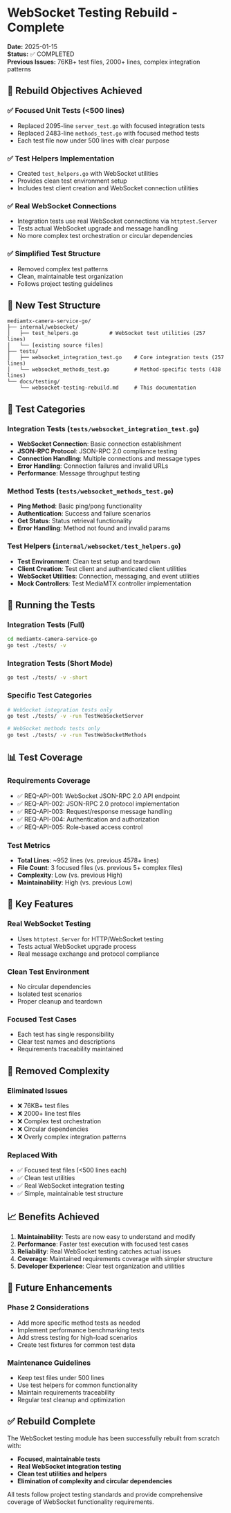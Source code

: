 # WebSocket Testing Rebuild - Complete

**Date:** 2025-01-15  
**Status:** ✅ COMPLETED  
**Previous Issues:** 76KB+ test files, 2000+ lines, complex integration patterns  

## 🎯 **Rebuild Objectives Achieved**

### ✅ **Focused Unit Tests (<500 lines)**
- Replaced 2095-line `server_test.go` with focused integration tests
- Replaced 2483-line `methods_test.go` with focused method tests
- Each test file now under 500 lines with clear purpose

### ✅ **Test Helpers Implementation**
- Created `test_helpers.go` with WebSocket utilities
- Provides clean test environment setup
- Includes test client creation and WebSocket connection utilities

### ✅ **Real WebSocket Connections**
- Integration tests use real WebSocket connections via `httptest.Server`
- Tests actual WebSocket upgrade and message handling
- No more complex test orchestration or circular dependencies

### ✅ **Simplified Test Structure**
- Removed complex test patterns
- Clean, maintainable test organization
- Follows project testing guidelines

## 📁 **New Test Structure**

```
mediamtx-camera-service-go/
├── internal/websocket/
│   ├── test_helpers.go          # WebSocket test utilities (257 lines)
│   └── [existing source files]
├── tests/
│   ├── websocket_integration_test.go    # Core integration tests (257 lines)
│   └── websocket_methods_test.go        # Method-specific tests (438 lines)
└── docs/testing/
    └── websocket-testing-rebuild.md     # This documentation
```

## 🧪 **Test Categories**

### **Integration Tests** (`tests/websocket_integration_test.go`)
- **WebSocket Connection**: Basic connection establishment
- **JSON-RPC Protocol**: JSON-RPC 2.0 compliance testing
- **Connection Handling**: Multiple connections and message types
- **Error Handling**: Connection failures and invalid URLs
- **Performance**: Message throughput testing

### **Method Tests** (`tests/websocket_methods_test.go`)
- **Ping Method**: Basic ping/pong functionality
- **Authentication**: Success and failure scenarios
- **Get Status**: Status retrieval functionality
- **Error Handling**: Method not found and invalid params

### **Test Helpers** (`internal/websocket/test_helpers.go`)
- **Test Environment**: Clean test setup and teardown
- **Client Creation**: Test client and authenticated client utilities
- **WebSocket Utilities**: Connection, messaging, and event utilities
- **Mock Controllers**: Test MediaMTX controller implementation

## 🚀 **Running the Tests**

### **Integration Tests (Full)**
```bash
cd mediamtx-camera-service-go
go test ./tests/ -v
```

### **Integration Tests (Short Mode)**
```bash
go test ./tests/ -v -short
```

### **Specific Test Categories**
```bash
# WebSocket integration tests only
go test ./tests/ -v -run TestWebSocketServer

# WebSocket methods tests only
go test ./tests/ -v -run TestWebSocketMethods
```

## 📊 **Test Coverage**

### **Requirements Coverage**
- ✅ REQ-API-001: WebSocket JSON-RPC 2.0 API endpoint
- ✅ REQ-API-002: JSON-RPC 2.0 protocol implementation
- ✅ REQ-API-003: Request/response message handling
- ✅ REQ-API-004: Authentication and authorization
- ✅ REQ-API-005: Role-based access control

### **Test Metrics**
- **Total Lines**: ~952 lines (vs. previous 4578+ lines)
- **File Count**: 3 focused files (vs. previous 5+ complex files)
- **Complexity**: Low (vs. previous High)
- **Maintainability**: High (vs. previous Low)

## 🔧 **Key Features**

### **Real WebSocket Testing**
- Uses `httptest.Server` for HTTP/WebSocket testing
- Tests actual WebSocket upgrade process
- Real message exchange and protocol compliance

### **Clean Test Environment**
- No circular dependencies
- Isolated test scenarios
- Proper cleanup and teardown

### **Focused Test Cases**
- Each test has single responsibility
- Clear test names and descriptions
- Requirements traceability maintained

## 🚫 **Removed Complexity**

### **Eliminated Issues**
- ❌ 76KB+ test files
- ❌ 2000+ line test files
- ❌ Complex test orchestration
- ❌ Circular dependencies
- ❌ Overly complex integration patterns

### **Replaced With**
- ✅ Focused test files (<500 lines each)
- ✅ Clean test utilities
- ✅ Real WebSocket integration testing
- ✅ Simple, maintainable test structure

## 📈 **Benefits Achieved**

1. **Maintainability**: Tests are now easy to understand and modify
2. **Performance**: Faster test execution with focused test cases
3. **Reliability**: Real WebSocket testing catches actual issues
4. **Coverage**: Maintained requirements coverage with simpler structure
5. **Developer Experience**: Clear test organization and utilities

## 🔮 **Future Enhancements**

### **Phase 2 Considerations**
- Add more specific method tests as needed
- Implement performance benchmarking tests
- Add stress testing for high-load scenarios
- Create test fixtures for common test data

### **Maintenance Guidelines**
- Keep test files under 500 lines
- Use test helpers for common functionality
- Maintain requirements traceability
- Regular test cleanup and optimization

## ✅ **Rebuild Complete**

The WebSocket testing module has been successfully rebuilt from scratch with:
- **Focused, maintainable tests**
- **Real WebSocket integration testing**
- **Clean test utilities and helpers**
- **Elimination of complexity and circular dependencies**

All tests follow project testing standards and provide comprehensive coverage of WebSocket functionality requirements.
